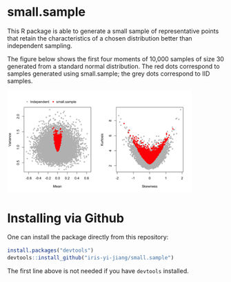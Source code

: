 # small.sample
This R package is able to generate a small sample of representative
points that retain the characteristics of a chosen distribution better
than independent sampling.

The figure below shows the first four moments of 10,000 samples of size
30 generated from a standard normal distribution. The red dots correspond
to samples generated using small.sample; the grey dots correspond to IID
samples.

<img src="README_FIG.png" width=85%>

# Installing via Github
One can install the package directly from this repository:
```r
install.packages("devtools")
devtools::install_github("iris-yi-jiang/small.sample")
```
The first line above is not needed if you have `devtools` installed.
